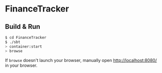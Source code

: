 # FinanceTracker #

## Build & Run ##

```sh
$ cd FinanceTracker
$ ./sbt
> container:start
> browse
```

If `browse` doesn't launch your browser, manually open [http://localhost:8080/](http://localhost:8080/) in your browser.
